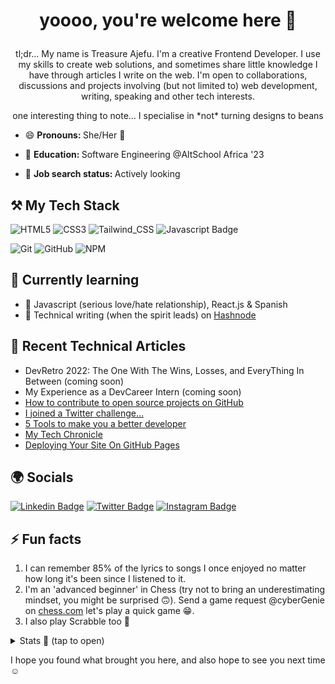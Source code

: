 # <p align="center">yoooo, you're welcome here 👋</p>
<p align="center">tl;dr... My name is Treasure Ajefu. I'm a creative Frontend Developer. I use my skills to create web solutions, and sometimes share little knowledge I have through articles I write on the web. I'm open to collaborations, discussions and projects involving (but not limited to) web development, writing, speaking and other tech interests.</p>
<p align="center"> one interesting thing to note... I specialise in *not* turning designs to beans</p>

- 😄 <b> Pronouns: </b> She/Her 👧

- 🏫 <b> Education: </b> Software Engineering @AltSchool Africa '23 

- 💼 <b> Job search status: </b> Actively looking
## ⚒ My Tech Stack
![HTML5](https://img.shields.io/badge/html5-%23E34F26.svg?style=for-the-badge&logo=html5&logoColor=white)
![CSS3](https://img.shields.io/badge/css3-%231572B6.svg?style=for-the-badge&logo=css3&logoColor=white)
![Tailwind_CSS](https://img.shields.io/badge/Tailwind_CSS-38B2AC?style=for-the-badge&logo=tailwind-css&logoColor=white)
![Javascript Badge](https://img.shields.io/badge/-Javascript-F0DB4F?style=for-the-badge&labelColor=F0DB4F&logo=javascript&logoColor=black) 
<!-- ![Vue.js](https://img.shields.io/badge/Vue-41b883?style=for-the-badge&logo=vue.js&logoColor=white) -->
![Git](https://img.shields.io/badge/git-%23F05033.svg?style=for-the-badge&logo=git&logoColor=white)
![GitHub](https://img.shields.io/badge/github-%23121011.svg?style=for-the-badge&logo=github&logoColor=white)
![NPM](https://img.shields.io/badge/NPM-%23000000.svg?style=for-the-badge&logo=npm&logoColor=white)

## 🏫 Currently learning

- 🌱 Javascript (serious love/hate relationship), React.js & Spanish
- 📝 Technical writing (when the spirit leads) on [Hashnode](https://cybergenie.hashnode.dev)


## 📝 Recent Technical Articles
- DevRetro 2022: The One With The Wins, Losses, and EveryThing In Between (coming soon)
- My Experience as a DevCareer Intern (coming soon)
- [How to contribute to open source projects on GitHub](https://cybergenie.hashnode.dev/how-to-contribute-to-open-source-projects-on-github)
- [I joined a Twitter challenge...](https://cybergenie.hashnode.dev/i-joined-a-twitter-challenge)
- [5 Tools to make you a better developer](https://cybergenie.hashnode.dev/)
- [My Tech Chronicle](https://cybergenie.hashnode.dev/my-tech-chronicle)
- [Deploying Your Site On GitHub Pages](https://cybergenie.hashnode.dev/deploying-your-website-using-github-pages)

## 🌍 Socials 
[![Linkedin Badge](https://img.shields.io/badge/-Treasure_A.-0e76a8?style=flat&labelColor=0e76a8&logo=linkedin&logoColor=white)](https://www.linkedin.com/in/treasure-ajefu)
[![Twitter Badge](https://img.shields.io/badge/-@cyberGenie-1ca0f1?style=flat&labelColor=1ca0f1&logo=twitter&logoColor=white)](https://twitter.com/cybergenie_) 
[![Instagram Badge](https://img.shields.io/badge/-@cyberGenie-e84393?style=flat&labelColor=e84393&logo=instagram&logoColor=white)](https://instagram.com/cybergenie_) 


## ⚡ Fun facts
1. I can remember 85% of the lyrics to songs I once enjoyed no matter how long it's been since I listened to it.
2. I'm an 'advanced beginner' in Chess (try not to bring an underestimating mindset, you might be surprised 🙃). Send a game request @cyberGenie on [chess.com](https://chess.com/members/cybergenie) let's play a quick game 😁.
3. I also play Scrabble too 🌚

<details>
  <summary>Stats 🤩 (tap to open)</summary>
  <br />
  
  <img src="https://komarev.com/ghpvc/?username=cybergeni" alt="cybergeni" />
  
  [![GitHub cyberGeni](https://img.shields.io/github/followers/cybergeni?label=Follow%20me&style=flat)](https://github.com/cybergeni)
  
  [![cyberGenie's wakatime stats](https://github-readme-stats.vercel.app/api/wakatime?username=cybergenie&layout=compact&theme=solarized-dark&hide_border=true)](https://github.com/anuraghazra/github-readme-stats)
 
  [![Top Languages](https://github-readme-stats.vercel.app/api/top-langs/?username=cybergeni&layout=compact&theme=solarized-dark&hide_border=true)](https://github.com/cybergeni/)
  
  <img src="https://github-readme-stats.vercel.app/api?username=cybergeni&show_icons=true&theme=solarized-dark&hide_border=true" alt="cybergeni" />

  [![GitHub Streak](http://github-readme-streak-stats.herokuapp.com?user=CyberGeni&show_icons=true&theme=solarized-dark&hide_border=true&date_format=M%20j%5B%2C%20Y%5D)](https://git.io/streak-stats)
</details>

I hope you found what brought you here, and also hope to see you next time ☺
